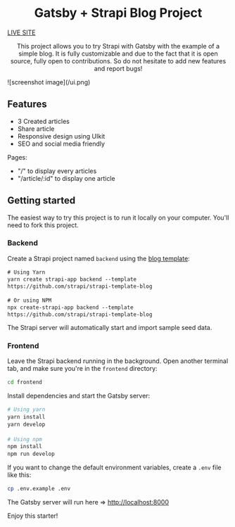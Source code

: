 <h1 align="center">
  Gatsby + Strapi Blog Project 
</h1>

[LIVE SITE](https://devblog-v1.vercel.app/)

<p align="center">
   This project allows you to try Strapi with Gatsby with the example of a simple blog. It is fully customizable and due to the fact that it is open source, fully open to contributions. So do not hesitate to add new features and report bugs!
</p>
![screenshot image](/ui.png)


## Features

- 3 Created articles
- Share article
- Responsive design using UIkit
- SEO and social media friendly

Pages:

- "/" to display every articles
- "/article/:id" to display one article

## Getting started

The easiest way to try this project is to run it locally on your computer. You'll need to fork this project. 

### Backend

Create a Strapi project named `backend` using the [blog template](https://github.com/strapi/strapi-template-blog):

```
# Using Yarn
yarn create strapi-app backend --template https://github.com/strapi/strapi-template-blog

# Or using NPM
npx create-strapi-app backend --template https://github.com/strapi/strapi-template-blog
```

The Strapi server will automatically start and import sample seed data.

### Frontend

Leave the Strapi backend running in the background. Open another terminal tab, and make sure you're in the `frontend` directory:

```bash
cd frontend
```

Install dependencies and start the Gatsby server:

```bash
# Using yarn
yarn install
yarn develop

# Using npm
npm install
npm run develop
```

If you want to change the default environment variables, create a `.env` file like this:

```sh
cp .env.example .env
```

The Gatsby server will run here => [http://localhost:8000](http://localhost:8000)

Enjoy this starter!
